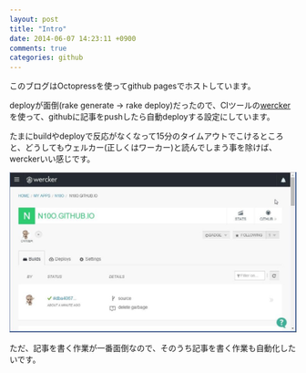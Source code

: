 ```yaml
---
layout: post
title: "Intro"
date: 2014-06-07 14:23:11 +0900
comments: true
categories: github
---
```

このブログはOctopressを使ってgithub pagesでホストしています。

deployが面倒(rake generate -> rake deploy)だったので、CIツールの[wercker](http://wercker.com/)を使って、githubに記事をpushしたら自動deployする設定にしています。

たまにbuildやdeployで反応がなくなって15分のタイムアウトでこけるところと、どうしてもウェルカー(正しくはワーカー)と読んでしまう事を除けば、werckerいい感じです。

![wercker](/images/wercker.jpg)

ただ、記事を書く作業が一番面倒なので、そのうち記事を書く作業も自動化したいです。
